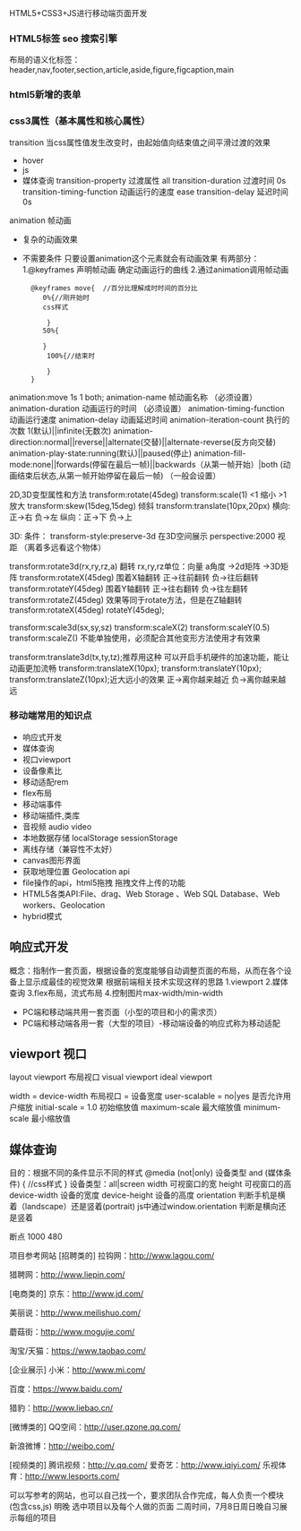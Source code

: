 HTML5+CSS3+JS进行移动端页面开发 
### HTML5标签  seo 搜索引擎
布局的语义化标签：header,nav,footer,section,article,aside,figure,figcaption,main
### html5新增的表单
### css3属性（基本属性和核心属性）
transition 当css属性值发生改变时，由起始值向结束值之间平滑过渡的效果
 - hover
 - js
 - 媒体查询
 transition-property 过渡属性  all
 transition-duration  过渡时间 0s
 transition-timing-function 动画运行的速度 ease
 transition-delay  延迟时间  0s
 
animation 帧动画 
- 复杂的动画效果
- 不需要条件 只要设置animation这个元素就会有动画效果
有两部分：1.@keyframes 声明帧动画 确定动画运行的曲线
        2.通过animation调用帧动画
        
        @keyframes move{  //百分比理解成时时间的百分比
           0%{//刚开始时
           css样式
           
            }
           50%{
           
           } 
            100%{//结束时
            
            }
        }
        
animation:move 1s 1 both;
animation-name 帧动画名称 （必须设置）
animation-duration 动画运行的时间 （必须设置）
animation-timing-function 动画运行速度
animation-delay 动画延迟时间
animation-iteration-count 执行的次数 1(默认)||infinite(无数次)
animation-direction:normal||reverse||alternate(交替)||alternate-reverse(反方向交替)
animation-play-state:running(默认)||paused(停止)
animation-fill-mode:none||forwards(停留在最后一帧)||backwards（从第一帧开始）|both (动画结束后状态,从第一帧开始停留在最后一帧) （一般会设置）

2D,3D变型属性和方法
transform:rotate(45deg)
transform:scale(1) <1 缩小 >1 放大
transform:skew(15deg,15deg) 倾斜
transform:translate(10px,20px) 横向:正->右 负->左   纵向：正->下 负->上

3D:
条件：
transform-style:preserve-3d  在3D空间展示
perspective:2000  视距 （离着多远看这个物体）

transform:rotate3d(rx,ry,rz,a)  翻转 rx,ry,rz单位：向量 a角度
->2d矩阵 ->3D矩阵
transform:rotateX(45deg) 围着X轴翻转 正->往前翻转 负->往后翻转
transform:rotateY(45deg) 围着Y轴翻转 正->往右翻转 负->往左翻转
transform:rotateZ(45deg) 效果等同于rotate方法，但是在Z轴翻转
transform:rotateX(45deg) rotateY(45deg);

transform:scale3d(sx,sy,sz)
transform:scaleX(2)
transform:scaleY(0.5)
transform:scaleZ() 不能单独使用，必须配合其他变形方法使用才有效果

transform:translate3d(tx,ty,tz);推荐用这种 可以开启手机硬件的加速功能，能让动画更加流畅
transform:translateX(10px);
transform:translateY(10px);
transform:translateZ(10px);近大远小的效果 正->离你越来越近 负->离你越来越远  

### 移动端常用的知识点
 - 响应式开发
 - 媒体查询
 - 视口viewport
 - 设备像素比
 - 移动适配rem
 - flex布局
 - 移动端事件
 - 移动端插件,类库
 - 音视频 audio video 
 - 本地数据存储 localStorage sessionStorage 
 - 离线存储（兼容性不太好）
 - canvas图形界面
 - 获取地理位置 Geolocation api
 - file操作的api，html5拖拽 拖拽文件上传的功能
 - HTML5各类API:File、drag、Web Storage 、Web SQL Database、Web workers、Geolocation
 - hybrid模式
  
 
 ## 响应式开发
 概念：指制作一套页面，根据设备的宽度能够自动调整页面的布局，从而在各个设备上显示成最佳的视觉效果
 根据前端相关技术实现这样的思路
 1.viewport 2.媒体查询 3.flex布局，流式布局 4.控制图片max-width/min-width
  - PC端和移动端共用一套页面（小型的项目和小的需求页）
  - PC端和移动端各用一套（大型的项目）-移动端设备的响应式称为移动适配
 
## viewport 视口 
layout viewport  布局视口
visual viewport
ideal viewport 

 <meta name="viewport"   content="width=device-width, user-scalable=no, initial-scale=1.0,maximum-scale=1.0, minimum-scale=1.0">
width = device-width 布局视口 = 设备宽度 
user-scalable = no|yes 是否允许用户缩放
initial-scale = 1.0 初始缩放值
maximum-scale 最大缩放值
minimum-scale 最小缩放值

## 媒体查询
目的：根据不同的条件显示不同的样式
@media (not|only) 设备类型 and (媒体条件) {
    //css样式
}
设备类型：all|screen
width 可视窗口的宽
height 可视窗口的高
device-width 设备的宽度
device-height 设备的高度
orientation 判断手机是横着（landscape）还是竖着(portrait)
js中通过window.orientation 判断是横向还是竖着

断点 1000 480


项目参考网站
[招聘类的]
拉钩网：http://www.lagou.com/

猎聘网：http://www.liepin.com/

[电商类的]
京东：http://www.jd.com/

美丽说：http://www.meilishuo.com/

蘑菇街：http://www.mogujie.com/

淘宝/天猫：https://www.taobao.com/


[企业展示]
小米：http://www.mi.com/

百度：https://www.baidu.com/

猎豹：http://www.liebao.cn/
                        

[微博类的]
QQ空间：http://user.qzone.qq.com/

新浪微博：http://weibo.com/

[视频类的]
腾讯视频：http://v.qq.com/
爱奇艺：http://www.iqiyi.com/
乐视体育：http://www.lesports.com/

可以写参考的网站，也可以自己找一个，要求团队合作完成，每人负责一个模块(包含css,js)
明晚 选中项目以及每个人做的页面
二周时间，7月8日周日晚自习展示每组的项目




